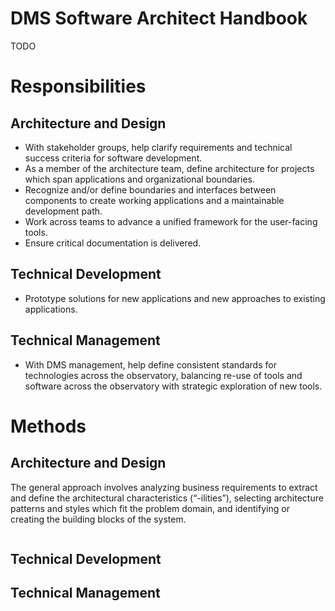 # DMS Software Architect Handbook
TODO

# Responsibilities
## Architecture and Design
* With stakeholder groups, help clarify requirements and technical success criteria for software development.
* As a member of the architecture team, define architecture for projects which span applications and organizational boundaries.
* Recognize and/or define boundaries and interfaces between components to create working applications and a maintainable development path.
* Work across teams to advance a unified framework for the user-facing tools.
* Ensure critical documentation is delivered.
## Technical Development
* Prototype solutions for new applications and new approaches to existing applications.
## Technical Management
* With DMS management, help define consistent standards for technologies across the observatory, balancing re-use of tools and software across the observatory with strategic exploration of new tools.

# Methods
## Architecture and Design
The general approach involves analyzing business requirements to extract and define the architectural characteristics (“-ilities”), selecting architecture patterns and styles which fit the problem domain, and identifying or creating the building blocks of the system.

<p align="center">
  <img src="">
</p>

## Technical Development
## Technical Management


